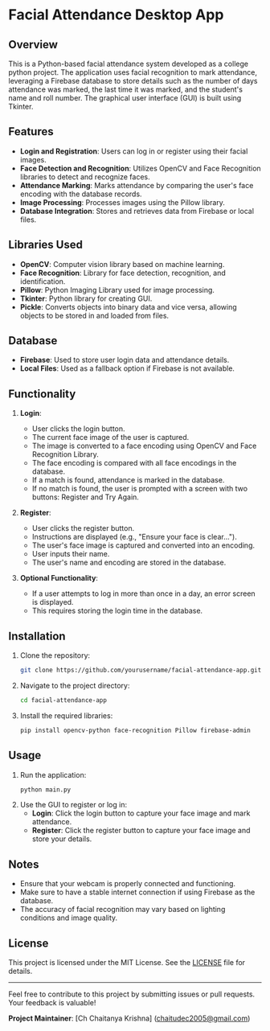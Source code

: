# Facial Attendance Desktop App

## Overview

This is a Python-based facial attendance system developed as a college python project. The application uses facial recognition to mark attendance, leveraging a Firebase database to store details such as the number of days attendance was marked, the last time it was marked, and the student's name and roll number. The graphical user interface (GUI) is built using Tkinter.

## Features

- **Login and Registration**: Users can log in or register using their facial images.
- **Face Detection and Recognition**: Utilizes OpenCV and Face Recognition libraries to detect and recognize faces.
- **Attendance Marking**: Marks attendance by comparing the user's face encoding with the database records.
- **Image Processing**: Processes images using the Pillow library.
- **Database Integration**: Stores and retrieves data from Firebase or local files.

## Libraries Used

- **OpenCV**: Computer vision library based on machine learning.
- **Face Recognition**: Library for face detection, recognition, and identification.
- **Pillow**: Python Imaging Library used for image processing.
- **Tkinter**: Python library for creating GUI.
- **Pickle**: Converts objects into binary data and vice versa, allowing objects to be stored in and loaded from files.

## Database

- **Firebase**: Used to store user login data and attendance details.
- **Local Files**: Used as a fallback option if Firebase is not available.

## Functionality

1. **Login**:
   - User clicks the login button.
   - The current face image of the user is captured.
   - The image is converted to a face encoding using OpenCV and Face Recognition Library.
   - The face encoding is compared with all face encodings in the database.
   - If a match is found, attendance is marked in the database.
   - If no match is found, the user is prompted with a screen with two buttons: Register and Try Again.
   
2. **Register**:
   - User clicks the register button.
   - Instructions are displayed (e.g., "Ensure your face is clear...").
   - The user's face image is captured and converted into an encoding.
   - User inputs their name.
   - The user's name and encoding are stored in the database.

3. **Optional Functionality**:
   - If a user attempts to log in more than once in a day, an error screen is displayed.
   - This requires storing the login time in the database.

## Installation

1. Clone the repository:
   ```bash
   git clone https://github.com/yourusername/facial-attendance-app.git
   ```
2. Navigate to the project directory:
   ```bash
   cd facial-attendance-app
   ```
3. Install the required libraries:
   ```bash
   pip install opencv-python face-recognition Pillow firebase-admin
   ```

## Usage

1. Run the application:
   ```bash
   python main.py
   ```
2. Use the GUI to register or log in:
   - **Login**: Click the login button to capture your face image and mark attendance.
   - **Register**: Click the register button to capture your face image and store your details.

## Notes

- Ensure that your webcam is properly connected and functioning.
- Make sure to have a stable internet connection if using Firebase as the database.
- The accuracy of facial recognition may vary based on lighting conditions and image quality.


## License

This project is licensed under the MIT License. See the [LICENSE](LICENSE) file for details.

---

Feel free to contribute to this project by submitting issues or pull requests. Your feedback is valuable!

**Project Maintainer**: [Ch Chaitanya Krishna] (chaitudec2005@gmail.com)